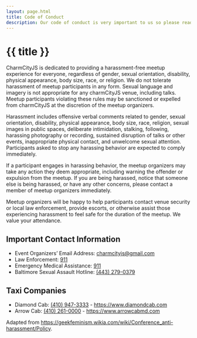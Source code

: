 ```yaml
---
layout: page.html
title: Code of Conduct
description: Our code of conduct is very important to us so please read carefully.
---
```


# {{ title }}

CharmCityJS is dedicated to providing a harassment-free meetup
experience for everyone, regardless of gender, sexual orientation,
disability, physical appearance, body size, race, or religion. We do not
tolerate harassment of meetup participants in any form. Sexual language
and imagery is not appropriate for any charmCityJS venue, including
talks. Meetup participants violating these rules may be sanctioned or
expelled from charmCityJS at the discretion of the meetup organizers.

Harassment includes offensive verbal comments related to gender, sexual
orientation, disability, physical appearance, body size, race, religion,
sexual images in public spaces, deliberate intimidation, stalking,
following, harassing photography or recording, sustained disruption of
talks or other events, inappropriate physical contact, and unwelcome
sexual attention. Participants asked to stop any harassing behavior are
expected to comply immediately.

If a participant engages in harassing behavior, the meetup organizers
may take any action they deem appropriate, including warning the
offender or expulsion from the meetup. If you are being harassed, notice
that someone else is being harassed, or have any other concerns, please
contact a member of meetup organizers immediately.

Meetup organizers will be happy to help participants contact venue
security or local law enforcement, provide escorts, or otherwise assist
those experiencing harassment to feel safe for the duration of the
meetup. We value your attendance.

## Important Contact Information

- Event Organizers’ Email Address: [charmcityjs@gmail.com](mailto:charmcityjs@gmail.com)
- Law Enforcement: [911](tel:911)
- Emergency Medical Assistance: [911](tel:911)
- Baltimore Sexual Assault Hotline: [(443) 279-0379](tel:4432790379)

## Taxi Companies

- Diamond Cab: [(410) 947-3333](tel:4109473333) - <https://www.diamondcab.com>
- Arrow Cab: [(410) 261-0000](tel:4102610000) - <https://www.arrowcabmd.com>

<p class="font-step--1 font-italic" style="margin-block-start: var(--space-xl);">Adapted from <a href="https://geekfeminism.wikia.com/wiki/Conference_anti-harassment/Policy">https://geekfeminism.wikia.com/wiki/Conference_anti-harassment/Policy</a>.</p>
